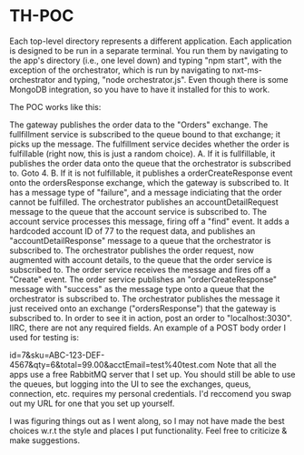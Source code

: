 # TH-POC

Each top-level directory represents a different application. Each application is designed to be run in a separate terminal. You run them by navigating to the app's directory (i.e., one level down) and typing "npm start", with the exception of the orchestrator, which is run by navigating to nxt-ms-orchestrator and typing, "node orchestrator.js". Even though there is some MongoDB integration, so you have to have it installed for this to work.

The POC works like this:

The gateway publishes the order data to the "Orders" exchange.
The fullfillment service is subscribed to the queue bound to that exchange; it picks up the message.
The fulfillment service decides whether the order is fulfillable (right now, this is just a random choice). A. If it is fullfillable, it publishes the order data onto the queue that the orchestrator is subscribed to. Goto 4. B. If it is not fulfillable, it publishes a orderCreateResponse event onto the ordersResponse exchange, which the gateway is subscribed to. It has a message type of "failure", and a message indiciating that the order cannot be fulfilled.
The orchestrator publishes an accountDetailRequest message to the queue that the account service is subscribed to.
The account service processes this message, firing off a "find" event. It adds a hardcoded account ID of 77 to the request data, and publishes an "accountDetailResponse" message to a queue that the orchestrator is subscribed to.
The orchestrator publishes the order request, now augmented with account details, to the queue that the order service is subscribed to.
The order service receives the message and fires off a "Create" event. The order service publishes an "orderCreateResponse" message with "success" as the message type onto a queue that the orchestrator is subscribed to.
The orchestrator publishes the message it just received onto an exchange ("ordersResponse") that the gateway is subscribed to.
In order to see it in action, post an order to "localhost:3030". IIRC, there are not any required fields. An example of a POST body order I used for testing is:

id=7&sku=ABC-123-DEF-4567&qty=6&total=99.00&acctEmail=test%40test.com
Note that all the apps use a free RabbitMQ server that I set up. You should still be able to use the queues, but logging into the UI to see the exchanges, queus, connection, etc. requires my personal credentials. I'd reccomend you swap out my URL for one that you set up yourself.

I was figuring things out as I went along, so I may not have made the best choices w.r.t the style and places I put functionality. Feel free to criticize & make suggestions.
